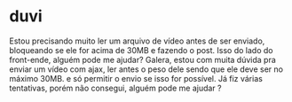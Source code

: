 # duvi
Estou precisando muito ler um arquivo de vídeo antes de ser enviado, bloqueando se ele for acima de 30MB e fazendo o post. Isso do lado do front-ende, alguém pode me ajudar?
Galera, estou com muita dúvida pra enviar um vídeo com ajax, ler antes o peso dele sendo que ele deve ser no máximo 30MB. e só permitir o envio se isso for possível. 
Já fiz várias tentativas, porém não consegui, alguém pode me ajudar ? 
